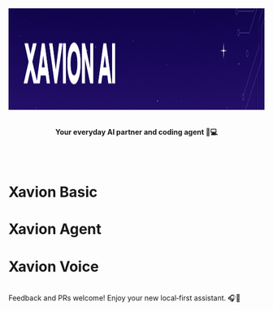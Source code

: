<div align="center"> 
   <img width="1536" height="200" alt="XAVION AI" src="https://github.com/javiiervm/Xavion-AI/blob/main/assets/github_banner.png" />
   <br /><br />
   <p><b>
      Your everyday AI partner and coding agent 🤖💻
   </b></p>
</div>
<br /><br />


# Xavion Basic

# Xavion Agent

# Xavion Voice







<br />
Feedback and PRs welcome! Enjoy your new local‑first assistant. 🎧🤖
